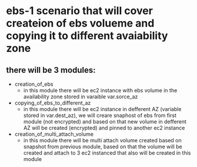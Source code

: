 # ebs-1 scenario that will cover createion of ebs volueme and copying it to different avaiability zone 

## there will be 3 modules:
* creation_of_ebs 
    * in this module there will be ec2 instance with ebs volume in the availability zone stored in varaible var.sorce_az
* copying_of_ebs_to_different_az 
    * in this module there will be ec2 instance in defferent AZ (variable stored in var.dest_az), we will creare snaphost of ebs from first module (not encrypted) and based on that new volume in defferent AZ will be created (encrypted) and pinned to another ec2 instance
* creation_of_multi_attach_volume
    * in this module there will be multi attach volume created based on snapshot from previous module, based on that the volume will be created and attach to 3 ec2 instanced that also will be created in this module

